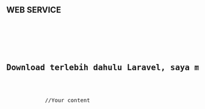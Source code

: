 <h2>WEB SERVICE</h2>

<pre>
    <div class="container">
        <div class="block two first">
            <h2>Download terlebih dahulu Laravel, saya menggunakan versi 5.3</h2>
            <div class="wrap">
            //Your content
            </div>
        </div>
    </div>
</pre>
